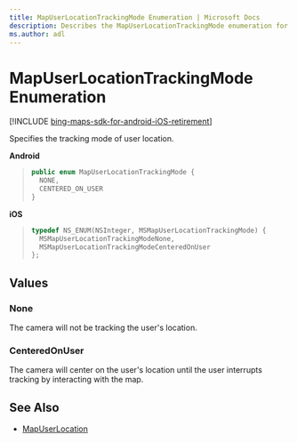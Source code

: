 ```yaml
---
title: MapUserLocationTrackingMode Enumeration | Microsoft Docs
description: Describes the MapUserLocationTrackingMode enumeration for Android and iOS and provides the enumeration's None and CenteredOnUser values.
ms.author: adl
---
```


# MapUserLocationTrackingMode Enumeration

[!INCLUDE [bing-maps-sdk-for-android-iOS-retirement](../../includes/bing-maps-sdk-for-android-iOS-retirement.md)]

Specifies the tracking mode of user location.

**Android**

>```java
> public enum MapUserLocationTrackingMode {
>   NONE,
>   CENTERED_ON_USER
> }
>```

**iOS**

>```objectivec
> typedef NS_ENUM(NSInteger, MSMapUserLocationTrackingMode) {
>   MSMapUserLocationTrackingModeNone,
>   MSMapUserLocationTrackingModeCenteredOnUser
> };
>```

## Values

### None

The camera will not be tracking the user's location.

### CenteredOnUser

The camera will center on the user's location until the user interrupts tracking by interacting with the map.

## See Also

* [MapUserLocation](mapuserlocation-class.md)
